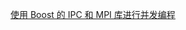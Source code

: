 [使用 Boost 的 IPC 和 MPI 库进行并发编程](https://www.ibm.com/developerworks/cn/aix/library/au-concurrent_boost/index.html)

